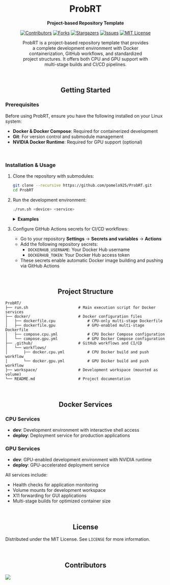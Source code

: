 <div align="center">

# ProbRT

<p align="center">
  <strong>Project-based Repository Template</strong>
</p>


[![Contributors][contributors-shield]][contributors-url]
[![Forks][forks-shield]][forks-url]
[![Stargazers][stars-shield]][stars-url]
[![Issues][issues-shield]][issues-url]
[![MIT License][license-shield]][license-url]


</div>

<div align="center" style="max-width: 80%; margin: 0 auto;">

ProbRT is a project-based repository template that provides a complete development environment with Docker containerization, GitHub workflows, and standardized project structures. It offers both CPU and GPU support with multi-stage builds and CI/CD pipelines.

</div>

<div align="center">

</br>

## Getting Started

</div>

### Prerequisites

Before using ProbRT, ensure you have the following installed on your Linux system:

- **Docker & Docker Compose**: Required for containerized development
- **Git**: For version control and submodule management
- **NVIDIA Docker Runtime**: Required for GPU support (optional)

</br>

### Installation & Usage

1. Clone the repository with submodules:
   ```bash
   git clone --recursive https://github.com/pomelo925/ProbRT.git
   cd ProbRT
   ```

2. Run the development environment:
   ```bash
   ./run.sh <device> <service>
   ```

   <details>
   <summary><strong>Examples</strong></summary>
   
   ```bash
   ./run.sh cpu dev       # Start CPU development environment
   ./run.sh gpu deploy    # Start GPU deployment service
   ```
   </details>

3. Configure GitHub Actions secrets for CI/CD workflows:
   - Go to your repository **Settings** → **Secrets and variables** → **Actions**
   - Add the following repository secrets:
     - `DOCKERHUB_USERNAME`: Your Docker Hub username
     - `DOCKERHUB_TOKEN`: Your Docker Hub access token
   - These secrets enable automatic Docker image building and pushing via GitHub Actions

<div align="center">

</br>

## Project Structure

</div>

```
ProbRT/
├── run.sh                      # Main execution script for Docker services
├── docker/                     # Docker configuration files
│   ├── dockerfile.cpu              # CPU-only multi-stage Dockerfile
│   ├── dockerfile.gpu              # GPU-enabled multi-stage Dockerfile
│   ├── compose.cpu.yml             # CPU Docker Compose configuration
│   └── compose.gpu.yml             # GPU Docker Compose configuration
├── .github/                    # GitHub workflows and CI/CD
│   └── workflows/
│       ├── docker.cpu.yml          # CPU Docker build and push workflow
│       └── docker.gpu.yml          # GPU Docker build and push workflow
├── workspace/                  # Development workspace (mounted as volume)
└── README.md                   # Project documentation
```

<div align="center">

</br>

## Docker Services

</div>

### CPU Services
- **dev**: Development environment with interactive shell access
- **deploy**: Deployment service for production applications

### GPU Services  
- **dev**: GPU-enabled development environment with NVIDIA runtime
- **deploy**: GPU-accelerated deployment service

All services include:
- Health checks for application monitoring
- Volume mounts for development workspace
- X11 forwarding for GUI applications
- Multi-stage builds for optimized container size

<div align="center">

</br>

## License

</div>

Distributed under the MIT License. See `LICENSE` for more information.

</br>

<div align="center">

## Contributors

</div>

<a href="https://github.com/pomelo925/ProbRT/graphs/contributors">
  <img src="https://contrib.rocks/image?repo=pomelo925/ProbRT" />
</a>


<!-- MARKDOWN LINKS & IMAGES -->
<!-- https://www.markdownguide.org/basic-syntax/#reference-style-links -->
[contributors-shield]: https://img.shields.io/github/contributors/pomelo925/ProbRT.svg?style=for-the-badge
[contributors-url]: https://github.com/pomelo925/ProbRT/graphs/contributors
[forks-shield]: https://img.shields.io/github/forks/pomelo925/ProbRT.svg?style=for-the-badge
[forks-url]: https://github.com/pomelo925/ProbRT/network/members
[stars-shield]: https://img.shields.io/github/stars/pomelo925/ProbRT.svg?style=for-the-badge
[stars-url]: https://github.com/pomelo925/ProbRT/stargazers
[issues-shield]: https://img.shields.io/github/issues/pomelo925/ProbRT.svg?style=for-the-badge
[issues-url]: https://github.com/pomelo925/ProbRT/issues
[license-shield]: https://img.shields.io/github/license/pomelo925/ProbRT.svg?style=for-the-badge
[license-url]: https://github.com/pomelo925/ProbRT/blob/main/LICENSE
